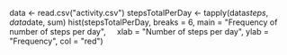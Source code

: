 data <- read.csv("activity.csv")
stepsTotalPerDay <- tapply(data$steps, data$date, sum)
hist(stepsTotalPerDay, breaks = 6, main = "Frequency of number of steps per day",     xlab = "Number of steps per day", ylab = "Frequency", col = "red")
